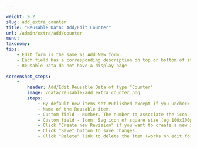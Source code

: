 ```yaml
---

weight: 9.2
slug: add_extra_counter
title: "Reusable Data: Add/Edit Counter"
url: /admin/extra/add/counter
menu: 
taxonomy: 
tips:
    - Edit form is the same as Add New form.
    - Each field has a corresponding description on top or bottom of it. Read this before entering values to the field.
    - Reusable Data do not have a display page.
    
screenshot_steps:
    -
        header: Add/Edit Reusable Data of type "Counter"
        image: /data/reusable/add_extra_counter.png
        steps:
            - By default new items set Published except if you uncheck this field.
            - Name of the Reusable item.
            - Custom field - Number. The number to associate the icon (How many assets of are available).
            - Custom field - Icon. Svg icon of square size (eg 100x100px). Non square icons may break styling or appear very small or large.
            - Click "Create new Revision" if you want to create a new instance for this item.
            - Click "Save" button to save changes.
            - Click "Delete" link to delete the item (works on edit form only). Use with caution.
---
```


